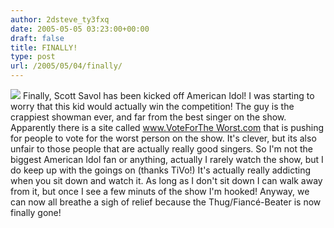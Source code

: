 ```yaml
---
author: 2dsteve_ty3fxq
date: 2005-05-05 03:23:00+00:00
draft: false
title: FINALLY!
type: post
url: /2005/05/04/finally/
---
```


![](http://www.usmc.mil/marinelink/image1.nsf/ae82f18a8e1b160b852568ba007e7e5e/3017c5e1e85b7e5885256cbe00211770/$FILE/American%20Idol%20Logo%20LR.jpg)
Finally, Scott Savol has been kicked off American Idol! I was starting to worry that this kid would actually win the competition! The guy is the crappiest showman ever, and far from the best singer on the show. Apparently there is a site called [www.VoteForThe Worst.com](http://www.votefortheworst.com) that is pushing for people to vote for the worst person on the show. It's clever, but its also unfair to those people that are actually really good singers. So I'm not the biggest American Idol fan or anything, actually I rarely watch the show, but I do keep up with the goings on (thanks TiVo!) It's actually really addicting when you sit down and watch it. As long as I don't sit down I can walk away from it, but once I see a few minuts of the show I'm hooked! Anyway, we can now all breathe a sigh of relief because the Thug/Fiancé-Beater is now finally gone!
